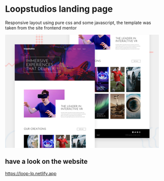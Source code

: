 # Loopstudios landing page

Responsive layout using pure css and some javascript, the template was taken from the site frontend mentor

![Design preview for the Loopstudios landing page coding challenge](./design/desktop-preview.jpg)

## have a look on the website

https://loop-lp.netlify.app
